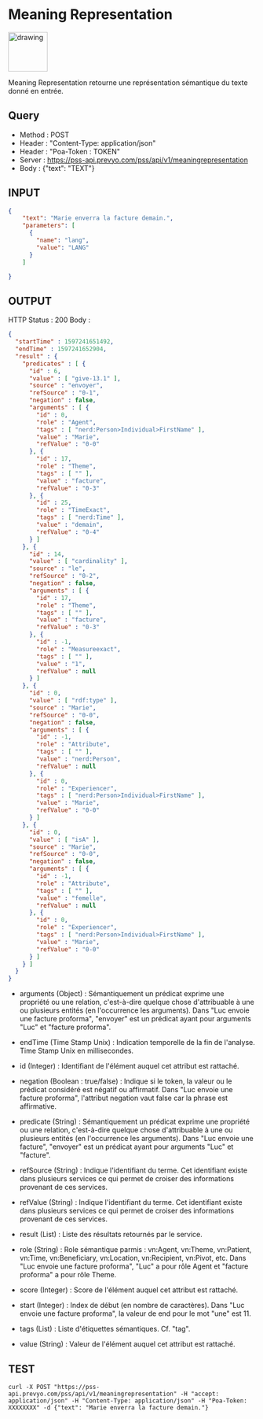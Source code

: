 Meaning Representation
==

<img src="../images/ic_pss_action.png" alt="drawing" width="80"/>

Meaning Representation retourne une représentation sémantique du texte donné en entrée.

Query
--
* Method : POST
* Header : "Content-Type: application/json"
* Header : "Poa-Token : TOKEN"
* Server : https://pss-api.prevyo.com/pss/api/v1/meaningrepresentation
* Body : {"text": "TEXT"}

INPUT
--

```JSON
{
    "text": "Marie enverra la facture demain.",
    "parameters": [
      {
        "name": "lang",
        "value": "LANG"
      }
    ]

}
```

OUTPUT
--
HTTP Status : 200
Body :

```JSON
{
  "startTime" : 1597241651492,
  "endTime" : 1597241652904,
  "result" : {
    "predicates" : [ {
      "id" : 6,
      "value" : [ "give-13.1" ],
      "source" : "envoyer",
      "refSource" : "0-1",
      "negation" : false,
      "arguments" : [ {
        "id" : 0,
        "role" : "Agent",
        "tags" : [ "nerd:Person>Individual>FirstName" ],
        "value" : "Marie",
        "refValue" : "0-0"
      }, {
        "id" : 17,
        "role" : "Theme",
        "tags" : [ "" ],
        "value" : "facture",
        "refValue" : "0-3"
      }, {
        "id" : 25,
        "role" : "TimeExact",
        "tags" : [ "nerd:Time" ],
        "value" : "demain",
        "refValue" : "0-4"
      } ]
    }, {
      "id" : 14,
      "value" : [ "cardinality" ],
      "source" : "le",
      "refSource" : "0-2",
      "negation" : false,
      "arguments" : [ {
        "id" : 17,
        "role" : "Theme",
        "tags" : [ "" ],
        "value" : "facture",
        "refValue" : "0-3"
      }, {
        "id" : -1,
        "role" : "Measureexact",
        "tags" : [ "" ],
        "value" : "1",
        "refValue" : null
      } ]
    }, {
      "id" : 0,
      "value" : [ "rdf:type" ],
      "source" : "Marie",
      "refSource" : "0-0",
      "negation" : false,
      "arguments" : [ {
        "id" : -1,
        "role" : "Attribute",
        "tags" : [ "" ],
        "value" : "nerd:Person",
        "refValue" : null
      }, {
        "id" : 0,
        "role" : "Experiencer",
        "tags" : [ "nerd:Person>Individual>FirstName" ],
        "value" : "Marie",
        "refValue" : "0-0"
      } ]
    }, {
      "id" : 0,
      "value" : [ "isA" ],
      "source" : "Marie",
      "refSource" : "0-0",
      "negation" : false,
      "arguments" : [ {
        "id" : -1,
        "role" : "Attribute",
        "tags" : [ "" ],
        "value" : "femelle",
        "refValue" : null
      }, {
        "id" : 0,
        "role" : "Experiencer",
        "tags" : [ "nerd:Person>Individual>FirstName" ],
        "value" : "Marie",
        "refValue" : "0-0"
      } ]
    } ]
  }
}
```


* arguments (Object) : Sémantiquement un prédicat exprime une propriété ou une relation, c'est-à-dire quelque chose d'attribuable à une ou plusieurs entités (en l'occurrence les arguments).
Dans "Luc envoie une facture proforma", "envoyer" est un prédicat ayant pour arguments "Luc" et "facture proforma".

* endTime (Time Stamp Unix) : Indication temporelle de la fin de l'analyse. Time Stamp Unix en millisecondes.

* id (Integer) : Identifiant de l'élément auquel cet attribut est rattaché.

* negation (Boolean : true/false) : Indique si le token, la valeur ou le prédicat considéré est négatif ou affirmatif.
Dans "Luc envoie une facture proforma", l'attribut negation vaut false car la phrase est affirmative.

* predicate (String) : Sémantiquement un prédicat exprime une propriété ou une relation, c'est-à-dire quelque chose d'attribuable à une ou plusieurs entités (en l'occurrence les arguments).
Dans "Luc envoie une facture", "envoyer" est un prédicat ayant pour arguments "Luc" et "facture".

* refSource (String) : Indique l'identifiant du terme. Cet identifiant existe dans plusieurs services ce qui permet de croiser des informations provenant de ces services.

* refValue (String) : Indique l'identifiant du terme. Cet identifiant existe dans plusieurs services ce qui permet de croiser des informations provenant de ces services.

* result (List) : Liste des résultats retournés par le service.

* role (String) : Role sémantique parmis : vn:Agent, vn:Theme, vn:Patient, vn:Time, vn:Beneficiary, vn:Location, vn:Recipient, vn:Pivot, etc.
Dans "Luc envoie une facture proforma", "Luc" a pour rôle Agent et "facture proforma" a pour rôle Theme.

* score (Integer) : Score de l'élément auquel cet attribut est rattaché.

* start (Integer) : Index de début (en nombre de caractères).
Dans "Luc envoie une facture proforma", la valeur de end pour le mot "une" est 11.

* tags (List) : Liste d'étiquettes sémantiques. Cf. "tag".

* value (String) : Valeur de l'élément auquel cet attribut est rattaché.



TEST
--

`curl -X POST "https://pss-api.prevyo.com/pss/api/v1/meaningrepresentation" -H "accept: application/json" -H "Content-Type: application/json" -H "Poa-Token: XXXXXXXX" -d {"text": "Marie enverra la facture demain."}` 
